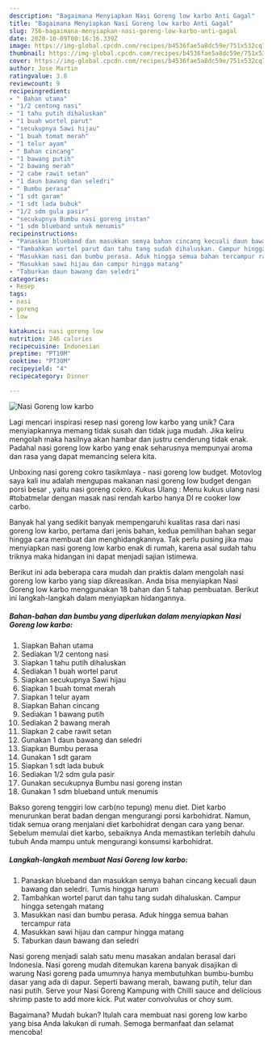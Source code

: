 ```yaml
---
description: "Bagaimana Menyiapkan Nasi Goreng low karbo Anti Gagal"
title: "Bagaimana Menyiapkan Nasi Goreng low karbo Anti Gagal"
slug: 756-bagaimana-menyiapkan-nasi-goreng-low-karbo-anti-gagal
date: 2020-10-09T00:16:16.339Z
image: https://img-global.cpcdn.com/recipes/b4536fae5a8dc59e/751x532cq70/nasi-goreng-low-karbo-foto-resep-utama.jpg
thumbnail: https://img-global.cpcdn.com/recipes/b4536fae5a8dc59e/751x532cq70/nasi-goreng-low-karbo-foto-resep-utama.jpg
cover: https://img-global.cpcdn.com/recipes/b4536fae5a8dc59e/751x532cq70/nasi-goreng-low-karbo-foto-resep-utama.jpg
author: Jose Martin
ratingvalue: 3.8
reviewcount: 9
recipeingredient:
- " Bahan utama"
- "1/2 centong nasi"
- "1 tahu putih dihaluskan"
- "1 buah wortel parut"
- "secukupnya Sawi hijau"
- "1 buah tomat merah"
- "1 telur ayam"
- " Bahan cincang"
- "1 bawang putih"
- "2 bawang merah"
- "2 cabe rawit setan"
- "1 daun bawang dan seledri"
- " Bumbu perasa"
- "1 sdt garam"
- "1 sdt lada bubuk"
- "1/2 sdm gula pasir"
- "secukupnya Bumbu nasi goreng instan"
- "1 sdm blueband untuk menumis"
recipeinstructions:
- "Panaskan blueband dan masukkan semya bahan cincang kecuali daun bawang dan seledri. Tumis hingga harum"
- "Tambahkan wortel parut dan tahu tang sudah dihaluskan. Campur hingga setengah matang"
- "Masukkan nasi dan bumbu perasa. Aduk hingga semua bahan tercampur rata"
- "Masukkan sawi hijau dan campur hingga matang"
- "Taburkan daun bawang dan seledri"
categories:
- Resep
tags:
- nasi
- goreng
- low

katakunci: nasi goreng low 
nutrition: 246 calories
recipecuisine: Indonesian
preptime: "PT10M"
cooktime: "PT30M"
recipeyield: "4"
recipecategory: Dinner

---
```



![Nasi Goreng low karbo](https://img-global.cpcdn.com/recipes/b4536fae5a8dc59e/751x532cq70/nasi-goreng-low-karbo-foto-resep-utama.jpg)

Lagi mencari inspirasi resep nasi goreng low karbo yang unik? Cara menyiapkannya memang tidak susah dan tidak juga mudah. Jika keliru mengolah maka hasilnya akan hambar dan justru cenderung tidak enak. Padahal nasi goreng low karbo yang enak seharusnya mempunyai aroma dan rasa yang dapat memancing selera kita.

Unboxing nasi goreng cokro tasikmlaya - nasi goreng low budget. Motovlog saya kali inu adalah mengupas makanan nasi goreng low budget dengan porsi besar , yaitu nasi goreng cokro. Kukus Ulang : Menu kukus ulang nasi #tobatmelar dengan masak nasi rendah karbo hanya DI re cooker low carbo.

Banyak hal yang sedikit banyak mempengaruhi kualitas rasa dari nasi goreng low karbo, pertama dari jenis bahan, kedua pemilihan bahan segar hingga cara membuat dan menghidangkannya. Tak perlu pusing jika mau menyiapkan nasi goreng low karbo enak di rumah, karena asal sudah tahu triknya maka hidangan ini dapat menjadi sajian istimewa.


Berikut ini ada beberapa cara mudah dan praktis dalam mengolah nasi goreng low karbo yang siap dikreasikan. Anda bisa menyiapkan Nasi Goreng low karbo menggunakan 18 bahan dan 5 tahap pembuatan. Berikut ini langkah-langkah dalam menyiapkan hidangannya.

<!--inarticleads1-->

##### Bahan-bahan dan bumbu yang diperlukan dalam menyiapkan Nasi Goreng low karbo:

1. Siapkan  Bahan utama
1. Sediakan 1/2 centong nasi
1. Siapkan 1 tahu putih dihaluskan
1. Sediakan 1 buah wortel parut
1. Siapkan secukupnya Sawi hijau
1. Siapkan 1 buah tomat merah
1. Siapkan 1 telur ayam
1. Siapkan  Bahan cincang
1. Sediakan 1 bawang putih
1. Sediakan 2 bawang merah
1. Siapkan 2 cabe rawit setan
1. Gunakan 1 daun bawang dan seledri
1. Siapkan  Bumbu perasa
1. Gunakan 1 sdt garam
1. Siapkan 1 sdt lada bubuk
1. Sediakan 1/2 sdm gula pasir
1. Gunakan secukupnya Bumbu nasi goreng instan
1. Gunakan 1 sdm blueband untuk menumis


Bakso goreng tenggiri low carb(no tepung) menu diet. Diet karbo menurunkan berat badan dengan mengurangi porsi karbohidrat. Namun, tidak semua orang menjalani diet karbohidrat dengan cara yang benar. Sebelum memulai diet karbo, sebaiknya Anda memastikan terlebih dahulu tubuh Anda mampu untuk mengurangi konsumsi karbohidrat. 

<!--inarticleads2-->

##### Langkah-langkah membuat Nasi Goreng low karbo:

1. Panaskan blueband dan masukkan semya bahan cincang kecuali daun bawang dan seledri. Tumis hingga harum
1. Tambahkan wortel parut dan tahu tang sudah dihaluskan. Campur hingga setengah matang
1. Masukkan nasi dan bumbu perasa. Aduk hingga semua bahan tercampur rata
1. Masukkan sawi hijau dan campur hingga matang
1. Taburkan daun bawang dan seledri


Nasi goreng menjadi salah satu menu masakan andalan berasal dari Indonesia. Nasi goreng mudah ditemukan karena banyak disajikan di warung Nasi goreng pada umumnya hanya membutuhkan bumbu-bumbu dasar yang ada di dapur. Seperti bawang merah, bawang putih, telur dan nasi putih. Serve your Nasi Goreng Kampung with Chilli sauce and delicious shrimp paste to add more kick. Put water convolvulus or choy sum. 

Bagaimana? Mudah bukan? Itulah cara membuat nasi goreng low karbo yang bisa Anda lakukan di rumah. Semoga bermanfaat dan selamat mencoba!
